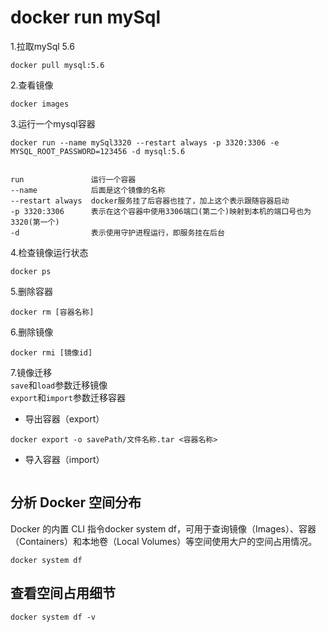 # docker run mySql  
1.拉取mySql 5.6  
  ```docker
  docker pull mysql:5.6
  ```
  
2.查看镜像  
  ```docker
  docker images
  ```

3.运行一个mysql容器
  ```docker
  docker run --name mySql3320 --restart always -p 3320:3306 -e MYSQL_ROOT_PASSWORD=123456 -d mysql:5.6
  
  
  ```
  ```
  run               运行一个容器
  --name            后面是这个镜像的名称
  --restart always  docker服务挂了后容器也挂了，加上这个表示跟随容器启动
  -p 3320:3306      表示在这个容器中使用3306端口(第二个)映射到本机的端口号也为3320(第一个)
  -d                表示使用守护进程运行，即服务挂在后台
  ```
4.检查镜像运行状态
  ```docker
  docker ps
  ```
5.删除容器
  ```docker
  docker rm [容器名称]
  ```
6.删除镜像
  ```docker
  docker rmi [镜像id]
  ```
7.镜像迁移  
`save`和`load`参数迁移镜像  
`export`和`import`参数迁移容器
  - 导出容器（export）
  ```docker
  docker export -o savePath/文件名称.tar <容器名称>
  ```
  - 导入容器（import）
  ```docker
  
  ```
  
 ## 分析 Docker 空间分布
 Docker 的内置 CLI 指令docker system df，可用于查询镜像（Images）、容器（Containers）和本地卷（Local Volumes）等空间使用大户的空间占用情况。 
 ```docker
docker system df
```
## 查看空间占用细节
```docker
docker system df -v
```